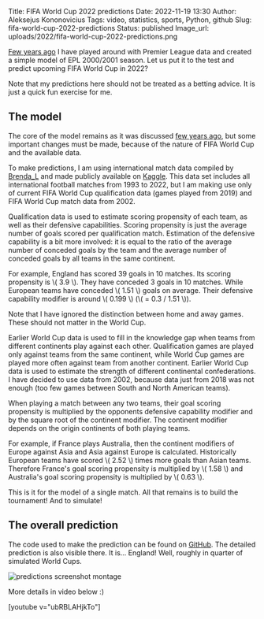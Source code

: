 Title: FIFA World Cup 2022 predictions
Date: 2022-11-19 13:30
Author: Aleksejus Kononovicius
Tags: video, statistics, sports, Python, github
Slug: fifa-world-cup-2022-predictions
Status: published
Image_url: uploads/2022/fifa-world-cup-2022-predictions.png

[Few years ago]({filename}/articles/2019/football-model.md) I have played
around with Premier League data and created a simple model of EPL 2000/2001
season. Let us put it to the test and predict upcoming FIFA World Cup in
2022?

Note that my predictions here should not be treated as a betting advice. It
is just a quick fun exercise for me.
<!--more-->

## The model

The core of the model remains as it was discussed [few years
ago]({filename}/articles/2019/football-model.md), but some important changes
must be made, because of the nature of FIFA World Cup and the available
data.

To make predictions, I am using international match data compiled by
[Brenda\_L](https://www.kaggle.com/brenda89) and made publicly available on
[Kaggle](https://www.kaggle.com/datasets/brenda89/fifa-world-cup-2022). This
data set includes all international football matches from 1993 to 2022, but
I am making use only of current FIFA World Cup qualification data (games
played from 2019) and FIFA World Cup match data from 2002.

Qualification data is used to estimate scoring propensity of each team, as
well as their defensive capabilities. Scoring propensity is just the average
number of goals scored per qualification match. Estimation of the defensive
capability is a bit more involved: it is equal to the ratio of the average
number of conceded goals by the team and the average number of conceded
goals by all teams in the same continent.

For example, England has scored 39 goals in 10 matches. Its scoring
propensity is \\\( 3.9 \\\). They have conceded 3 goals in 10 matches. While
European teams have conceded \\\( 1.51 \\\) goals on average. Their defensive
capability modifier is around \\\( 0.199 \\\) (\\\( = 0.3 / 1.51 \\\)).

Note that I have ignored the distinction between home and away games. These
should not matter in the World Cup.

Earlier World Cup data is used to fill in the knowledge gap when teams from
different continents play against each other. Qualification games are played
only against teams from the same continent, while World Cup games are played
more often against team from another continent. Earlier World Cup data is
used to estimate the strength of different continental confederations. I
have decided to use data from 2002, because data just from 2018 was not
enough (too few games between South and North American teams).

When playing a match between any two teams, their goal scoring propensity is
multiplied by the opponents defensive capability modifier and by the square
root of the continent modifier. The continent modifier depends on the
origin continents of both playing teams.

For example, if France plays Australia, then the continent modifiers of Europe
against Asia and Asia against Europe is calculated. Historically European
teams have scored \\\( 2.52 \\\) times more goals than Asian teams.
Therefore France's goal scoring propensity is multiplied by \\\( 1.58 \\\)
and Australia's goal scoring propensity is multiplied by \\\( 0.63 \\\).

This is it for the model of a single match. All that remains is to build the
tournament! And to simulate!

## The overall prediction

The code used to make the prediction can be found on
[GitHub](https://github.com/akononovicius/fifa-wc-2022-predictions/blob/main/data.ipynb).
The detailed prediction is also visible there. It is... England! Well,
roughly in quarter of simulated World Cups.

![predictions screenshot
montage]({static}/uploads/2022/fifa-world-cup-2022-predictions.png)

More details in video below :)

[youtube v="ubRBLAHjkTo"]
